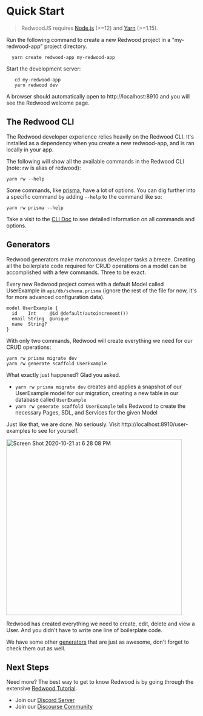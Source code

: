 # Quick Start

>RedwoodJS requires [Node.js](https://nodejs.org/en/) (>=12) and [Yarn](https://classic.yarnpkg.com/en/docs/install/) (>=1.15).

Run the following command to create a new Redwood project in a "my-redwood-app" project directory.
```
  yarn create redwood-app my-redwood-app
```
Start the development server:
```
   cd my-redwood-app
   yarn redwood dev
```
A browser should automatically open to http://localhost:8910 and you will see the Redwood welcome page.

## The Redwood CLI

The Redwood developer experience relies heavily on the Redwood CLI. It's installed as a dependency when you create a new redwood-app, and is ran locally in your app.

The following will show all the available commands in the Redwood CLI (note: rw is alias of redwood):
```
yarn rw --help
```

Some commands, like [prisma](https://redwoodjs.com/docs/cli-commands#db), have a lot of options. You can dig further into a specific command by adding `--help` to the command like so:
```
yarn rw prisma --help
```

Take a visit to the [CLI Doc](https://redwoodjs.com/docs/cli-commands.html) to see detailed information on all commands and options.

## Generators

Redwood generators make monotonous developer tasks a breeze. Creating all the boilerplate code required for CRUD operations on a model can be accomplished with a few commands. Three to be exact. 

Every new Redwood project comes with a default Model called UserExample in `api/db/schema.prisma` (ignore the rest of the file for now, it's for more advanced configuration data).

```
model UserExample {
  id    Int     @id @default(autoincrement())
  email String  @unique
  name  String?
}
```

With only two commands, Redwood will create everything we need for our CRUD operations:
```
yarn rw prisma migrate dev
yarn rw generate scaffold UserExample
```

What exactly just happened? Glad you asked.

- `yarn rw prisma migrate dev` creates and applies a snapshot of our UserExample model for our migration, creating a new table in our database called `UserExample`
- `yarn rw generate scaffold UserExample` tells Redwood to create the necessary Pages, SDL, and Services for the given Model 

Just like that, we are done. No seriously. Visit http://localhost:8910/user-examples to see for yourself. 

<img width="463" alt="Screen Shot 2020-10-21 at 6 28 08 PM" src="https://user-images.githubusercontent.com/2951/96807389-3eede900-13cb-11eb-828a-52210cd67e3e.png">

Redwood has created everything we need to create, edit, delete and view a User. And you didn't have to write one line of boilerplate code. 

We have some other [generators](https://redwoodjs.com/docs/cli-commands#generate-alias-g) that are just as awesome, don't forget to check them out as well.

## Next Steps

Need more? The best way to get to know Redwood is by going through the extensive [Redwood Tutorial](https://redwoodjs.com/tutorial/welcome-to-redwood).

- Join our [Discord Server](https://discord.gg/redwoodjs)
- Join our [Discourse Community](https://community.redwoodjs.com)
